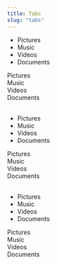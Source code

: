 ```yaml
---
title: Tabs
slug: "tabs"
---
```


<div class="tabs">
  <ul class="tabs__list">
    <li class="tabs__list__item tabs__list__item--active"><a>Pictures</a></li>
    <li class="tabs__list__item"><a>Music</a></li>
    <li class="tabs__list__item"><a>Videos</a></li>
    <li class="tabs__list__item"><a>Documents</a></li>
  </ul>

  <div class="tabs__content">
    <div class="tabs__content__item tabs__content__item--active">Pictures</div>
    <div class="tabs__content__item">Music</div>
    <div class="tabs__content__item">Videos</div>
    <div class="tabs__content__item">Documents</div>
  </div>
</div>
<br />
<div class="tabs tabs--boxed">
  <ul class="tabs__list">
    <li class="tabs__list__item tabs__list__item--active"><a>Pictures</a></li>
    <li class="tabs__list__item"><a>Music</a></li>
    <li class="tabs__list__item"><a>Videos</a></li>
    <li class="tabs__list__item"><a>Documents</a></li>
  </ul>

  <div class="tabs__content">
    <div class="tabs__content__item tabs__content__item--active">Pictures</div>
    <div class="tabs__content__item">Music</div>
    <div class="tabs__content__item">Videos</div>
    <div class="tabs__content__item">Documents</div>
  </div>
</div>
<br />
<div class="tabs tabs--bar">
  <ul class="tabs__list">
    <li class="tabs__list__item tabs__list__item--active"><a>Pictures</a></li>
    <li class="tabs__list__item"><a>Music</a></li>
    <li class="tabs__list__item"><a>Videos</a></li>
    <li class="tabs__list__item"><a>Documents</a></li>
  </ul>

  <div class="tabs__content">
    <div class="tabs__content__item tabs__content__item--active">Pictures</div>
    <div class="tabs__content__item">Music</div>
    <div class="tabs__content__item">Videos</div>
    <div class="tabs__content__item">Documents</div>
  </div>
</div>
